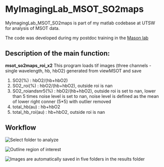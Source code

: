 # MyImagingLab_MSOT_SO2maps
MyImagingLab_MSOT_SO2maps is part of my matlab codebase at UTSW for analysis of MSOT data.

The code was developed during my postdoc training in the [Mason lab](https://www.utsouthwestern.edu/labs/mason/)

## **Description of the main function:**
**msot_so2maps_roi_x2**
This program loads tif images (three channels - single wavelength, hb, hbO2) generated from viewMSOT and save
1) SO2(%) : hbO2/(hb+hbO2)
2) SO2_roi(%) : hbO2/(hb+hbO2), outside roi is nan
3) SO2_roiandsnr5(%) : hbO2/(hb+hbO2), outside roi is set to nan, lower than 5 times noise level is set to nan, noise level is defined as the mean of lower right conner (5*5) with outlier removed
4) total_hb(au) : hb+hbO2
5) total_hb_roi(au) : hb+hbO2, outside roi is nan

## **Workflow**

![Select folder to analyze](https://github.com/HelingZ7/MyImagingLab_MSOT_SO2maps/docs/SelectFolder.JPG?raw=true)

![Outline region of interest](https://github.com/HelingZ7/MyImagingLab_MSOT_SO2maps/docs/OutlineROI.jpg?raw=true)

![Images are automatically saved in five folders in the results folder](https://github.com/HelingZ7/MyImagingLab_MSOT_SO2maps/docs/OutputFolders.JPG?raw=true)

